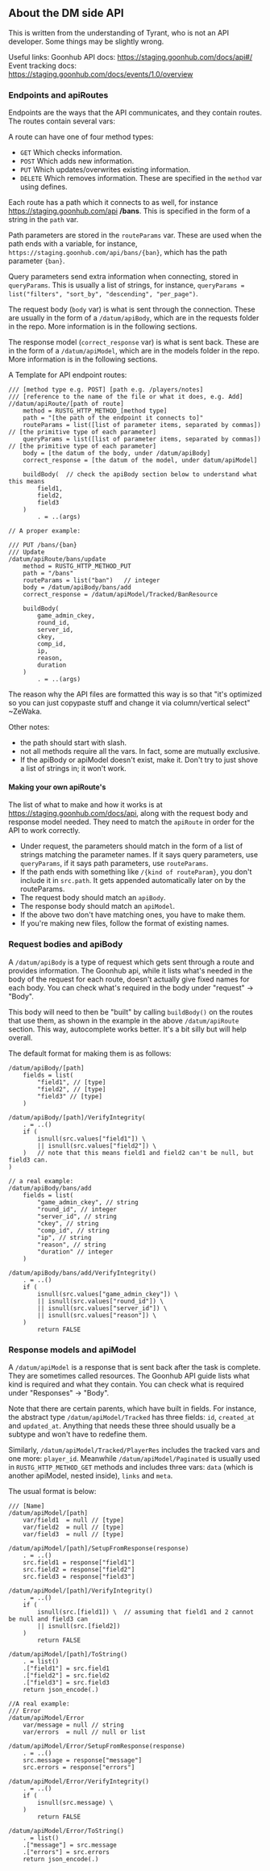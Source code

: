 ## About the DM side API
This is written from the understanding of Tyrant, who is not an API developer. Some things may be slightly wrong.

Useful links:
Goonhub API docs: https://staging.goonhub.com/docs/api#/
Event tracking docs: https://staging.goonhub.com/docs/events/1.0/overview

### Endpoints and apiRoutes
Endpoints are the ways that the API communicates, and they contain routes. The routes contain several vars:

A route can have one of four method types:
- `GET` Which checks information.
- `POST` Which adds new information.
- `PUT` Which updates/overwrites existing information.
- `DELETE` Which removes information.
These are specified in the `method` var using defines.

Each route has a path which it connects to as well, for instance https://staging.goonhub.com/api
**/bans**. This is specified in the form of a string in the `path` var.

Path parameters are stored in the `routeParams` var. These are used when the path ends with a variable, for instance, `https://staging.goonhub.com/api/bans/{ban}`, which has the path parameter `{ban}`.

Query parameters send extra information when connecting, stored in `queryParams`. This is usually a list of strings, for instance, `queryParams = list("filters", "sort_by", "descending", "per_page")`.

The request body (`body` var) is what is sent through the connection. These are usually in the form of a `/datum/apiBody`, which are in the requests folder in the repo. More information is in the following sections.

The response model (`correct_response` var) is what is sent back. These are in the form of a `/datum/apiModel`, which are in the models folder in the repo. More information is in the following sections.

A Template for API endpoint routes:
```dm
/// [method type e.g. POST] [path e.g. /players/notes]
/// [reference to the name of the file or what it does, e.g. Add]
//datum/apiRoute/[path of route]
	method = RUSTG_HTTP_METHOD_[method type]
	path = "[the path of the endpoint it connects to]"
	routeParams = list([list of parameter items, separated by commas]) // [the primitive type of each parameter]
	queryParams = list([list of parameter items, separated by commas]) // [the primitive type of each parameter]
	body = [the datum of the body, under /datum/apiBody]
	correct_response = [the datum of the model, under datum/apiModel]

	buildBody(	// check the apiBody section below to understand what this means
		field1,
		field2,
		field3
	)
		. = ..(args)

// A proper example:

/// PUT /bans/{ban}
/// Update
/datum/apiRoute/bans/update
	method = RUSTG_HTTP_METHOD_PUT
	path = "/bans"
	routeParams = list("ban")	// integer
	body = /datum/apiBody/bans/add
	correct_response = /datum/apiModel/Tracked/BanResource

	buildBody(
		game_admin_ckey,
		round_id,
		server_id,
		ckey,
		comp_id,
		ip,
		reason,
		duration
	)
		. = ..(args)
```

The reason why the API files are formatted this way is so that "it's optimized so you can just copypaste stuff and change it via column/vertical select" ~ZeWaka.

Other notes:
- the path should start with slash.
- not all methods require all the vars. In fact, some are mutually exclusive.
- If the apiBody or apiModel doesn't exist, make it. Don't try to just shove a list of strings in; it won't work.

#### Making your own apiRoute's
The list of what to make and how it works is at https://staging.goonhub.com/docs/api, along with the request body and response model needed. They need to match the `apiRoute` in order for the API to work correctly.
- Under request, the parameters should match in the form of a list of strings matching the parameter names. If it says query parameters, use `queryParams`, if it says path parameters, use `routeParams`.
- If the path ends with something like `/{kind of routeParam}`, you don't include it in `src.path`. It gets appended automatically later on by the routeParams.
- The request body should match an `apiBody`.
- The response body should match an `apiModel`.
- If the above two don't have matching ones, you have to make them.
- If you're making new files, follow the format of existing names.

### Request bodies and apiBody
A `/datum/apiBody` is a type of request which gets sent through a route and provides information.
The Goonhub api, while it lists what's needed in the body of the request for each route, doesn't actually give fixed names for each body. You can check what's required in the body under "request" -> "Body".

This body will need to then be "built" by calling `buildBody()` on the routes that use them, as shown in the example in the above `/datum/apiRoute` section. This way, autocomplete works better. It's a bit silly but will help overall.

The default format for making them is as follows:
```dm
/datum/apiBody/[path]
	fields = list(
		"field1", // [type]
		"field2", // [type]
		"field3" // [type]
	)

/datum/apiBody/[path]/VerifyIntegrity(
	. = ..()
	if (
		isnull(src.values["field1"]) \
		|| isnull(src.values["field2"]) \
	)	// note that this means field1 and field2 can't be null, but field3 can.
)

// a real example:
/datum/apiBody/bans/add
	fields = list(
		"game_admin_ckey", // string
		"round_id", // integer
		"server_id", // string
		"ckey", // string
		"comp_id", // string
		"ip", // string
		"reason", // string
		"duration" // integer
	)

/datum/apiBody/bans/add/VerifyIntegrity()
	. = ..()
	if (
		isnull(src.values["game_admin_ckey"]) \
		|| isnull(src.values["round_id"]) \
		|| isnull(src.values["server_id"]) \
		|| isnull(src.values["reason"]) \
	)
		return FALSE
```

### Response models and apiModel
A `/datum/apiModel` is a response that is sent back after the task is complete. They are sometimes called resources. The Goonhub API guide lists what kind is required and what they contain. You can check what is required under "Responses" -> "Body".

Note that there are certain parents, which have built in fields. For instance, the abstract type `/datum/apiModel/Tracked` has three fields: `id`, `created_at` and `updated_at`. Anything that needs these three should usually be a subtype and won't have to redefine them.

Similarly, `/datum/apiModel/Tracked/PlayerRes` includes the tracked vars and one more: `player_id`. Meanwhile `/datum/apiModel/Paginated` is usually used in `RUSTG_HTTP_METHOD_GET` methods and includes three vars: `data` (which is another apiModel, nested inside), `links` and `meta`.

The usual format is below:
```dm
/// [Name]
/datum/apiModel/[path]
	var/field1	= null // [type]
	var/field2	= null // [type]
	var/field3	= null // [type]

/datum/apiModel/[path]/SetupFromResponse(response)
	. = ..()
	src.field1 = response["field1"]
	src.field2 = response["field2"]
	src.field3 = response["field3"]

/datum/apiModel/[path]/VerifyIntegrity()
	. = ..()
	if (
		isnull(src.[field1]) \	// assuming that field1 and 2 cannot be null and field3 can
		|| isnull(src.[field2])
	)
		return FALSE

/datum/apiModel/[path]/ToString()
	. = list()
	.["field1"] = src.field1
	.["field2"] = src.field2
	.["field3"] = src.field3
	return json_encode(.)

//A real example:
/// Error
/datum/apiModel/Error
	var/message	= null // string
	var/errors	= null // null or list

/datum/apiModel/Error/SetupFromResponse(response)
	. = ..()
	src.message = response["message"]
	src.errors = response["errors"]

/datum/apiModel/Error/VerifyIntegrity()
	. = ..()
	if (
		isnull(src.message) \
	)
		return FALSE

/datum/apiModel/Error/ToString()
	. = list()
	.["message"] = src.message
	.["errors"] = src.errors
	return json_encode(.)
```
